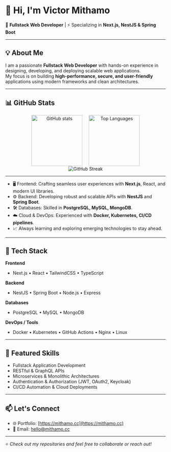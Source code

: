 # 👋 Hi, I'm Victor Mithamo

🚀 **Fullstack Web Developer** | ⚡ Specializing in **Next.js, NestJS & Spring Boot**

---

## 💡 About Me
I am a passionate **Fullstack Web Developer** with hands-on experience in designing, developing, and deploying scalable web applications.  
My focus is on building **high-performance, secure, and user-friendly** applications using modern frameworks and clean architectures.   

---

## 📊 GitHub Stats

<div align="center" style="display: flex; justify-content: center; gap: 20px; flex-wrap: wrap; width: 100%;">
  <img src="https://github-readme-stats.vercel.app/api?username=mithamovictor&show_icons=true&theme=radical" alt="GitHub stats" height="160"/>
  <img src="https://github-readme-stats.vercel.app/api/top-langs/?username=mithamovictor&layout=compact&theme=radical" alt="Top Languages" height="160"/>
</div>

<div align="center">
  <img src="https://github-readme-streak-stats.herokuapp.com/?user=mithamovictor&theme=radical" alt="GitHub Streak"/>
</div>


---

- 🖥️ Frontend: Crafting seamless user experiences with **Next.js**, React, and modern UI libraries.
- ⚙️ Backend: Developing robust and scalable APIs with **NestJS** and **Spring Boot**.
- 🛠️ Databases: Skilled in **PostgreSQL, MySQL, MongoDB**.
- ☁️ Cloud & DevOps: Experienced with **Docker, Kubernetes, CI/CD pipelines**.
- 📈 Always learning and exploring emerging technologies to stay ahead.

---

## 🔧 Tech Stack

**Frontend**
- Next.js • React • TailwindCSS • TypeScript

**Backend**
- NestJS • Spring Boot • Node.js • Express

**Databases**
- PostgreSQL • MySQL • MongoDB

**DevOps / Tools**
- Docker • Kubernetes • GitHub Actions • Nginx • Linux

---

## 📌 Featured Skills
- Fullstack Application Development  
- RESTful & GraphQL APIs  
- Microservices & Monolithic Architectures  
- Authentication & Authorization (JWT, OAuth2, Keycloak)  
- CI/CD Automation & Cloud Deployments  

---

## 📫 Let's Connect
- 🌐 Portfolio: [https://mithamo.cc](https://mithamo.cc)
- 📧 Email: [hello@mithamo.cc](mailto:hello@mithamo.cc)  

---

⭐️ *Check out my repositories and feel free to collaborate or reach out!*  
